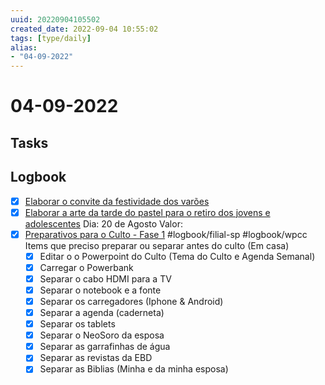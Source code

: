 ```yaml
---
uuid: 20220904105502
created_date: 2022-09-04 10:55:02
tags: [type/daily]
alias:
- "04-09-2022"
---
```


# 04-09-2022

## Tasks



## Logbook
- [x] [Elaborar o convite da festividade dos varões](things:///show?id=2N4YLFrhbb7vApYZerGu1f)
- [x] [Elaborar a arte da tarde do pastel para o retiro dos jovens e adolescentes](things:///show?id=3sUfQvZdLrVi21HeYuXYbh)
	Dia: 20 de Agosto
	Valor:
- [x] [Preparativos para o Culto - Fase 1](things:///show?id=F2Ddh5juMHw7L2c9atctN9) #logbook/filial-sp #logbook/wpcc
	Items que preciso preparar ou separar antes do culto (Em casa)
	- [x] Editar o o Powerpoint do Culto (Tema do Culto e Agenda Semanal)
	- [x] Carregar o Powerbank
	- [x] Separar o cabo HDMI para a TV
	- [x] Separar o notebook e a fonte
	- [x] Separar os carregadores (Iphone & Android)
	- [x] Separar a agenda (caderneta)
	- [x] Separar os tablets
	- [x] Separar o NeoSoro da esposa
	- [x] Separar as garrafinhas de água
	- [x] Separar as revistas da EBD
	- [x] Separar as Biblias (Minha e da minha esposa)